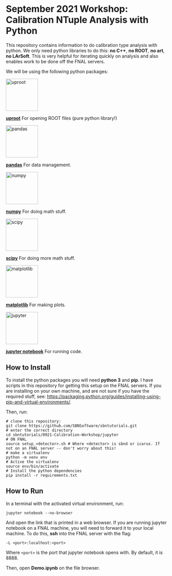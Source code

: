 # September 2021 Workshop: Calibration NTuple Analysis with Python

This repository contains information to do calibration type analysis with python. We only need python libraries to do this: **no C++**, **no ROOT**, **no art**, **no LArSoft**. This is very helpful for iterating quickly on analysis and also enables work to be done off the FNAL servers. 

We will be using the following python packages:

<img src="https://raw.githubusercontent.com/scikit-hep/uproot4/main/docs-img/logo/logo-300px.png" alt="uproot" width="100">

[**uproot**](http://github.com/scikit-hep/uproot4) For opening ROOT files (pure python library!)

<img src="https://camo.githubusercontent.com/981d48e57e23a4907cebc4eb481799b5882595ea978261f22a3e131dcd6ebee6/68747470733a2f2f70616e6461732e7079646174612e6f72672f7374617469632f696d672f70616e6461732e737667" alt="pandas" width="100">

[**pandas**](https://github.com/pandas-dev/pandas) For data management.

<img src="https://raw.githubusercontent.com/numpy/numpy/main/branding/logo/primary/numpylogo.svg" alt="numpy" width="100">

[**numpy**](https://github.com/numpy/numpy) For doing math stuff.

<img src="https://www.scipy.org/_static/images/scipy_med.png" alt="scipy" width="100">

[**scipy**](https://github.com/scipy/scipy) For doing more math stuff.

<img src="https://matplotlib.org/_static/logo2_compressed.svg" alt="matplotlib" width="100">

[**matplotlib**](https://github.com/matplotlib/matplotlib) For making plots.

<img src="https://jupyter.org/assets/main-logo.svg" alt="jupyter" width="100">

[**jupyter notebook**](https://github.com/jupyter/notebook) For running code.


## How to Install

To install the python packages you will need **python 3** and **pip**. I have scripts in this repository for getting this setup on the FNAL servers. If you are installing on your own machine, and are not sure if you have the required stuff, see: https://packaging.python.org/guides/installing-using-pip-and-virtual-environments/.

Then, run:

```
# clone this repository:
git clone https://github.com/SBNSoftware/sbntutorials.git
# enter the correct directory
cd sbntutorials/0921-Calibration-Workshop/jupyter
# ON FNAL
source setup_<detector>.sh # Where <detector> is sbnd or icarus. If not on an FNAL server -- don't worry about this!
# make a virtualenv
python -m venv env
# Active the virtualenv
source env/bin/activate
# Install the python dependencies
pip install -r requirements.txt
```

## How to Run

In a terminal with the activated virtual environment, run:

```jupyter notebook --no-browser```

And open the link that is printed in a web browser. If you are running jupyter notebook on a FNAL machine, you will need to 
forward it to your local machine. To do this, **ssh** into the FNAL server with the flag:

```-L <port>:localhost:<port>```

Where ```<port>``` is the port that jupyter notebook opens with. By default, it is 8888.

Then, open **Demo.ipynb** on the file browser.
